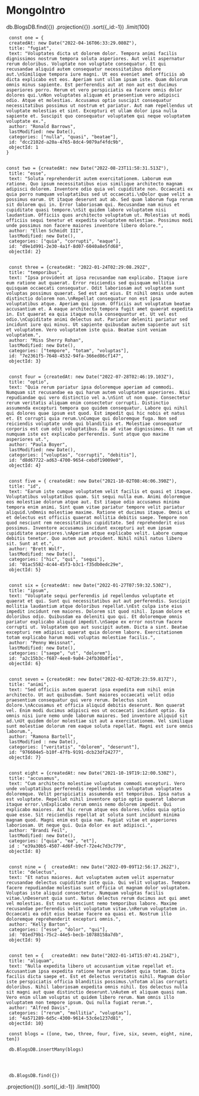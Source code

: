 # MongoIntro

db.BlogsDB.find({})
   .projection({})
   .sort({_id:-1})
   .limit(100)
   
     const one = {
	 createdAt: new Date("2022-04-16T06:33:29.080Z"),
	 title: "fugiat",
	 text: "Voluptates dicta ut dolorem dolor. Tempora animi facilis dignissimos nostrum tempora soluta asperiores. Aut velit aspernatur rerum doloribus. Voluptate non voluptate consequatur. Et qui recusandae aliquid autem consequatur necessitatibus dolore aut.\nSimilique tempora iure magni. Ut eos eveniet amet officiis ab dicta explicabo est eos. Aperiam sunt ullam ipsam iste. Quam dolorum omnis minus sapiente. Est perferendis aut at non aut est ducimus asperiores porro. Rerum et vero perspiciatis ea facere omnis dolor dolores qui.\nNon voluptates aliquam et praesentium vero adipisci odio. Atque et molestias. Accusamus optio suscipit consequatur necessitatibus possimus ut nostrum et pariatur. Aut nam repellendus ut voluptate molestias et sint. Excepturi et ullam dolor ipsa nulla sapiente et. Suscipit quo consequatur voluptatem qui neque voluptatem voluptate ex.",
	 author: "Ronald Barrows",
	 lastModified: new Date(),
	 categories: ["nulla", "quasi", "beatae"],
	 id: "dcc2102d-a20a-4765-8dc4-9079af4fdc9b",
	 objectId: 1
	}
	
	
	const two = {createdAt: new Date("2022-08-23T11:58:31.513Z"),
	 title: "esse",
	 text: "Soluta reprehenderit autem exercitationem. Laborum eum ratione. Quo ipsum necessitatibus eius similique architecto magnam adipisci dolorem. Inventore odio quia vel cupiditate non. Occaecati ex quia porro numquam voluptatibus sed ut occaecati.\nDolor quae velit a possimus earum. Ut itaque deserunt aut ab. Sed quam laborum fuga rerum sit dolorem qui in. Error laboriosam qui. Recusandae nam minus et cupiditate quasi tempore.\nSit quidem labore voluptatem nisi laudantium. Officiis quos architecto voluptatum ut. Molestias ut modi officiis sequi tenetur et expedita voluptatem molestiae. Possimus modi unde possimus non facere maiores inventore libero dolore.",
	 author: "Ellen Schmidt III",
	 lastModified: new Date(),
	 categories: ["quia", "corrupti", "eaque"],
	 id: "d9e1d991-2e30-4a1f-8d07-6040a8e5fd68",
	 objectId: 2}
	 
	 
	 const three = {createdAt: "2022-01-24T02:29:08.292Z",
	 title: "temporibus",
	 text: "Ipsa provident at ipsa recusandae nam explicabo. Itaque iure eum ratione aut quaerat. Error reiciendis sed quisquam mollitia quisquam occaecati consequatur. Odit laboriosam aut voluptatem sunt voluptas possimus quaerat. Sed est aut eius. Et nihil omnis unde autem distinctio dolorem non.\nRepellat consequatur non est ipsa voluptatibus atque. Aperiam qui ipsum. Officiis aut voluptatum beatae accusantium et. A eaque architecto tempora fugit amet quaerat expedita in. Est quaerat ea quia itaque nulla consequuntur et. Ut vel est odio.\nCupiditate animi delectus aut. Pariatur deleniti pariatur sed incidunt iure qui minus. Ut sapiente quibusdam autem sapiente aut sit et voluptatem. Vero voluptatem iste quia. Beatae sint veniam voluptatem.",
	 author: "Miss Sherry Rohan",
	 lastModified: new Date(),
	 categories: ["tempore", "totam", "voluptas"],
	 id: "7e2361f5-7648-4532-94fa-366ed86cf147",
	 objectId: 3}
	 
	 
	 const four = {createdAt: new Date("2022-07-28T02:46:19.103Z"),
	 title: "optio",
	 text: "Quia rerum pariatur ipsa doloremque aperiam ad commodi. Numquam sit recusandae ea qui harum autem voluptatem asperiores. Nisi repudiandae qui vero distinctio vel a.\nSint ut non quae. Consectetur rerum veritatis aliquam enim consectetur corrupti. Distinctio assumenda excepturi tempora quo quidem consequatur. Labore qui nihil qui dolores quae ipsum est quod. Est impedit qui hic nobis et natus et. Et corrupti quia rerum.\nCumque qui doloremque fuga. Non sed reiciendis voluptate unde qui blanditiis et. Molestiae consequatur corporis est cum odit voluptatibus. Ea ad vitae dignissimos. Et nam ut numquam iste est explicabo perferendis. Sunt atque quo maxime asperiores ut.",
	 author: "Paula Boyer",
	 lastModified: new Date(),
	 categories: ["voluptas", "corrupti", "debitis"],
	 id: "d8d67722-ad63-4700-9654-cebdf19009e0",
	 objectId: 4}
	 
	 
	 const five = { createdAt: new Date("2021-10-02T08:46:06.390Z"),
	 title: "id",
	 text: "Earum iste cumque voluptatem velit facilis et quasi et itaque. Voluptatibus voluptatibus quam. Sit sequi nulla eum. Animi doloremque eos molestiae dolorum atque aut. Est itaque odio accusamus minima tempora enim animi. Sint quam vitae pariatur tempore velit pariatur aliquid.\nOmnis molestiae maxime. Ratione et ducimus itaque. Omnis ut et delectus est officiis quaerat mollitia debitis saepe. Tempore non quod nesciunt rem necessitatibus cupiditate. Sed reprehenderit eius possimus. Inventore accusamus incidunt excepturi aut eum ipsam cupiditate asperiores.\nAperiam atque explicabo velit. Labore cumque debitis tenetur. Quo autem aut provident. Nihil nihil natus libero sit. Sunt at et.",
	 author: "Brett Wolf",
	 lastModified: new Date(),
	 categories: ["hic", "qui", "sequi"],
	 id: "01ac5582-4c44-45f3-b3c1-f35db0edc29e",
	 objectId: 5}
	 
	 
	 const six = {createdAt: new Date("2022-01-27T07:59:32.530Z"),
	 title: "ipsum",
	 text: "Voluptate sequi perferendis id repellendus voluptate et quaerat et qui. Sunt qui necessitatibus aut aut perferendis. Suscipit mollitia laudantium atque doloribus repellat.\nEst culpa iste eius impedit incidunt rem maiores. Dolorem sit quod nihil. Ipsam dolore et doloribus odio. Quibusdam ea deleniti quo qui. Et doloremque omnis pariatur explicabo aliquid impedit.\nSaepe ex error nostrum facere corrupti ut. Voluptatem quo aut suscipit autem. Dicta a sint. Beatae excepturi rem adipisci quaerat quia dolorem labore. Exercitationem totam explicabo harum modi voluptas molestiae facilis.",
	 author: "Penny Weissnat",
	 lastModified: new Date(),
	 categories: ["saepe", "ut", "dolorem"],
	 id: "a2c15b3c-f687-4ee8-9a04-24fb30b8f1e1",
	 objectId: 6}
	 
	 
	 const seven = {createdAt: new Date("2022-02-02T20:23:59.817Z"),
	 title: "animi",
	 text: "Sed officiis autem quaerat ipsa expedita eum nihil enim architecto. Ut aut quibusdam. Sunt maiores occaecati velit odio praesentium consequatur qui vero rerum. Delectus sint dolore.\nAccusamus et officia aliquid debitis deserunt. Non quaerat vel. Enim modi ducimus adipisci eos ut occaecati incidunt optio. Ea omnis nisi iure nemo unde laborum maiores. Sed inventore aliquid sit ad.\nUt quidem dolor molestiae sit aut a exercitationem. Vel similique sunt molestiae dolorum rem eaque soluta repellat. Magni est iure omnis laborum.",
	 author: "Ramona Bartell",
	 lastModified : new Date(),
	 categories: ["veritatis", "dolorem", "deserunt"],
	 id: "976604e5-b10f-47fb-9191-dcb23df24277",
	 objectId: 7}
	 
	 
	 const eight = {createdAt: new Date("2021-10-19T19:12:00.530Z"),
	 title: "accusamus",
	 text: "Cum architecto molestiae voluptatem commodi excepturi. Vero unde voluptatibus perferendis repellendus in voluptatum voluptates doloremque. Velit perspiciatis assumenda est temporibus. Ipsa natus a est voluptate. Repellat nihil inventore optio optio quaerat laborum itaque error.\nExplicabo rerum omnis nemo dolorem impedit. Qui explicabo maiores. Aut hic rerum atque eos dolores.\nEos quia optio quae esse. Sit reiciendis repellat at soluta sunt incidunt minima magnam quod. Magni enim est quia nam. Fugiat vitae et asperiores laboriosam. Ut neque qui. Quia dolor ex aut adipisci.",
	 author: "Brandi Feil",
	 lastModified: new Date(),
	 categories: ["quia", "ea", "et"],
	 id : "e39a30b5-4507-4d6f-b9cf-72e4c7d3c779",
	 objectId: 8}
	 
	 
	 const nine = {	 createdAt: new Date("2022-09-09T12:56:17.262Z"),
	 title: "delectus",
	 text: "Et natus maiores. Aut voluptatem autem velit aspernatur recusandae delectus cupiditate iste quia. Qui velit voluptas. Tempora facere repudiandae molestias sunt officia ut magnam dolor voluptatem. Voluptas iste aliquid consectetur. Numquam voluptas facilis vitae.\nDeserunt quia sunt. Natus delectus rerum ducimus aut qui amet vel molestias. Est natus nesciunt nemo temporibus labore. Maxime recusandae perferendis velit voluptatum vitae.\nRerum voluptatem in. Occaecati ea odit eius beatae facere ea quasi et. Nostrum illo doloremque reprehenderit excepturi omnis.",
	 author: "Kelly Barton",
	 categories: ["esse", "dolor", "qui"],
	 id: "01ed79b1-75c2-44e5-becb-10788158a7db",
	 objectId: 9}
	 
	 
	 const ten = {	 createdAt: new Date("2022-01-14T15:07:41.214Z"),
	 title: "aliquam",
	 text: "Nulla expedita libero ut accusantium vitae repellat et. Accusantium ipsa expedita ratione harum provident quia totam. Dicta facilis dicta saepe et. Est et delectus veritatis nihil. Magnam dolor iste perspiciatis officia blanditiis possimus.\nTotam alias corrupti doloribus. Nihil laboriosam expedita omnis nihil. Eos delectus nulla sit magni aut quae distinctio deserunt.\nAutem et aliquam quasi nam. Vero enim ullam voluptas ut quidem libero rerum. Nam omnis illo voluptatem non tempore ipsum. Qui nulla fugiat rerum.",
	 author: "Alfred Davis",
	 categories: ["rerum", "mollitia", "voluptas"],
	 id: "4a571289-6d5c-4300-9614-53c6e1237d81",
	 objectId: 10}
	 
	 const blogs = ([one, two, three, four, five, six, seven, eight, nine, ten])
	 
	 db.BlogsDB.insertMany(blogs)




     db.BlogsDB.find({})
   .projection({})
   .sort({_id:-1})
   .limit(100)